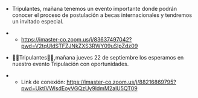 - Tripulantes, mañana tenemos un evento importante donde podrán conocer el proceso de postulación a becas internacionales y tendremos un invitado especial.
- - https://imaster-co.zoom.us/j/83637497042?pwd=V2tqUldSTFZJNkZXS3RWY09uSlpZdz09

- 🚀🚀Tripulantes🚀🚀,mañana jueves 22 de septiembre los esperamos en nuestro evento
  Tripulación con oportunidades.
- - Link de conexión: https://imaster-co.zoom.us/j/88216869795?pwd=UktIVWlsdEoyVGQzUy9ldmM2alU5QT09
